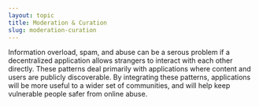 ```yaml
---
layout: topic
title: Moderation & Curation
slug: moderation-curation
---
```


Information overload, spam, and abuse can be a serous problem if a decentralized application allows strangers to interact with each other directly. These patterns deal primarily with applications where content and users are publicly discoverable. By integrating these patterns, applications will be more useful to a wider set of communities, and will help keep vulnerable people safer from online abuse.
